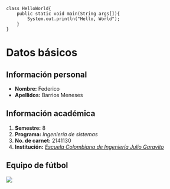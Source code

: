```
class HelloWorld{
	public static void main(String args[]){
		System.out.println("Hello, World");
	}
}
```

Datos básicos
=============

Información personal
------
* **Nombre:** Federico 
* **Apellidos:** Barrios Meneses

Información académica
---------------------
1. **Semestre:** 8
2. **Programa:** _Ingeniería de sistemas_
3. **No. de carnet:** 2141130
4. **Institución:** [_Escuela Colombiana de Ingeniería Julio Garavito_](https://www.escuelaing.edu.co/es/)

Equipo de fútbol 
----------------
![](https://alixonmadrid20.files.wordpress.com/2014/05/escudo-independiente-santa-fe.png?w=284&h=291)
